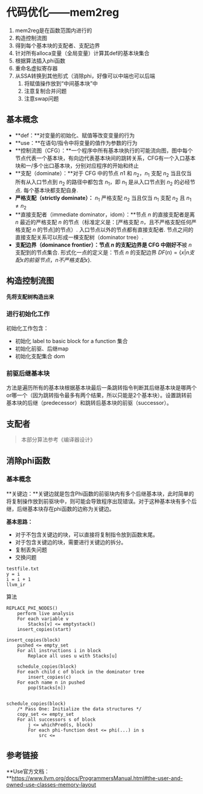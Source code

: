 # 代码优化——mem2reg

1. mem2reg是在函数范围内进行的
2. 构造控制流图
3. 得到每个基本块的支配者、支配边界
4. 针对所有alloca变量（全局变量）计算其def的基本块集合
5. 根据算法插入phi函数
6. 重命名虚拟寄存器
7. 从SSA转换到其他形式（消除phi，好像可以中端也可以后端
   1. 将赋值操作放到“中间基本块”中
   2. 注意复制合并问题
   3. 注意swap问题

## 基本概念

- **def：**对变量的初始化、赋值等改变变量的行为
- **use：**在语句/指令中将变量的值作为参数的行为
- **控制流图（CFG）：**一个程序中所有基本块执行的可能流向图，图中每个节点代表一个基本块，有向边代表基本块间的跳转关系，CFG有一个入口基本块和一/多个出口基本块，分别对应程序的开始和终止
- **支配（dominate）：**对于 CFG 中的节点 $n1$ 和 $n_2$，$n_1$ 支配 $n_2$ 当且仅当所有从入口节点到 $n_2$ 的路径中都包含 $n_1$，即 $n_1$ 是从入口节点到 $n_2$ 的必经节点. 每个基本块都支配自身.
- **严格支配（strictly dominate）：** $n_1$ 严格支配 $n_2$ 当且仅当 $n_1$ 支配 $n_2$ 且 $n_1\neq n_2$
- **直接支配者（immediate dominator，idom）：**节点 $n$ 的直接支配者是离 $n$ 最近的严格支配 $n$ 的节点（标准定义是：[严格支配 $n$，且不严格支配任何严格支配 $n$ 的节点]的节点）. 入口节点以外的节点都有直接支配者. 节点之间的直接支配关系可以形成一棵支配树（dominator tree）.
- **支配边界（dominance frontier）：**节点 $n$ 的支配边界是 CFG 中刚好**不**被 $n$ 支配到的节点集合. 形式化一点的定义是：节点 $n$ 的支配边界 $DF(n) = \{x | n 支配 x 的前驱节点，n 不严格支配 x\}$.

## 构造控制流图

**先将支配树构造出来**

### 进行初始化工作

初始化工作包含：

- 初始化 label to basic block for a function 集合
- 初始化前驱、后继map
- 初始化支配集合 dom

### 前驱后继基本块

方法是遍历所有的基本块根据基本块最后一条跳转指令判断其后继基本块是哪两个or哪一个（因为跳转指令最多有两个结果，所以只能是2个基本块）。设置跳转前基本块的后继（predecessor）和跳转后基本块的前驱（successor）。

## 支配者

> 本部分算法参考《编译器设计》

## 消除phi函数

### 基本概念

**关键边：**关键边就是包含Phi函数的前驱块内有多个后继基本块，此时简单的将复制操作放到前驱块中，则可能会导致程序出现错误。对于这种基本块有多个后继，后继基本块存在phi函数的边称为关键边。

**基本思路：**

- 对于不包含关键边的块，可以直接将复制指令放到函数末尾。
- 对于包含关键边的块，需要进行关键边的拆分。
- 复制丢失问题
- 交换问题

```
testfile.txt
y = i
i = i + 1
llvm_ir

```

算法

```
REPLACE_PHI_NODES()
	perform live analysis
	For each variable v
		Stacks[v] <= emptystack()
	insert_copies(start)

insert_copies(block)
	pushed <= empty_set
	For all instructions i in block
		Replace all uses u with Stacks[u]
	
	schedule_copies(block)
	For each child c of block in the dominator tree
		insert_copies(c)
	For each name n in pushed
		pop(Stacks[n])


schedule_copies(block)
	/* Pass One: Initialize the data structures */
	copy_set <= empty_set
	For all successors s of block
		j <= whichPred(s, block)
		For each phi-function dest <= phi(...) in s
			src <= 

```



## 参考链接

**Use官方文档：**https://www.llvm.org/docs/ProgrammersManual.html#the-user-and-owned-use-classes-memory-layout